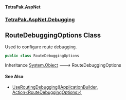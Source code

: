 #### [TetraPak.AspNet](index.md 'index')
### [TetraPak.AspNet.Debugging](TetraPak_AspNet_Debugging.md 'TetraPak.AspNet.Debugging')
## RouteDebuggingOptions Class
Used to configure route debugging.  
```csharp
public class RouteDebuggingOptions
```

Inheritance [System.Object](https://docs.microsoft.com/en-us/dotnet/api/System.Object 'System.Object') &#129106; RouteDebuggingOptions  
#### See Also
- [UseRoutingDebugging(IApplicationBuilder, Action&lt;RouteDebuggingOptions&gt;)](TetraPak_AspNet_Debugging_DebugHelper.md#TetraPak_AspNet_Debugging_DebugHelper_UseRoutingDebugging(Microsoft_AspNetCore_Builder_IApplicationBuilder_System_Action_TetraPak_AspNet_Debugging_RouteDebuggingOptions_) 'TetraPak.AspNet.Debugging.DebugHelper.UseRoutingDebugging(Microsoft.AspNetCore.Builder.IApplicationBuilder, System.Action&lt;TetraPak.AspNet.Debugging.RouteDebuggingOptions&gt;)')
